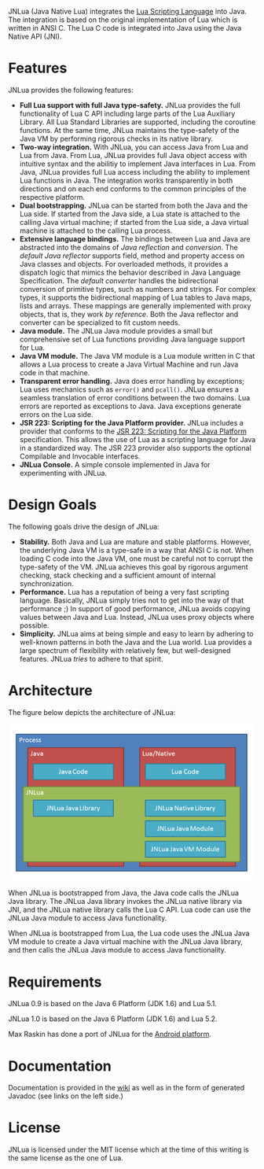 JNLua (Java Native Lua) integrates the [Lua Scripting Language](http://www.lua.org/) into Java. The integration is based on the original implementation of Lua which is written in ANSI C. The Lua C code is integrated into Java using the Java Native API (JNI).



# Features #

JNLua provides the following features:
  * **Full Lua support with full Java type-safety.** JNLua provides the full functionality of Lua C API including large parts of the Lua Auxiliary Library. All Lua Standard Libraries are supported, including the coroutine functions. At the same time, JNLua maintains the type-safety of the Java VM by performing rigorous checks in its native library.
  * **Two-way integration.** With JNLua, you can access Java from Lua and Lua from Java. From Lua, JNLua provides full Java object access with intuitive syntax and the abilitiy to implement Java interfaces in Lua. From Java, JNLua provides full Lua access including the ability to implement Lua functions in Java. The integration works transparently in both directions and on each end conforms to the common principles of the respective platform.
  * **Dual bootstrapping.** JNLua can be started from both the Java and the Lua side. If started from the Java side, a Lua state is attached to the calling Java virtual machine; if started from the Lua side, a Java virtual machine is attached to the calling Lua process.
  * **Extensive language bindings.** The bindings between Lua and Java are abstracted into the domains of _Java reflection_ and _conversion_. The _default Java reflector_ supports field, method and property access on Java classes and objects. For overloaded methods, it provides a dispatch logic that mimics the behavior described in Java Language Specification. The _default converter_ handles the bidirectional conversion of primitive types, such as numbers and strings. For complex types, it supports the bidirectional mapping of Lua tables to Java maps, lists and arrays. These mappings are generally implemented with proxy objects, that is, they work _by reference_. Both the Java reflector and converter can be specialized to fit custom needs.
  * **Java module.** The JNLua Java module provides a small but comprehensive set of Lua functions providing Java language support for Lua.
  * **Java VM module.** The Java VM module is a Lua module written in C that allows a Lua process to create a Java Virtual Machine and run Java code in that machine.
  * **Transparent error handling.** Java does error handling by exceptions; Lua uses mechanics such as `error()` and `pcall()`. JNLua ensures a seamless translation of error conditions between the two domains. Lua errors are reported as exceptions to Java. Java exceptions generate errors on the Lua side.
  * **JSR 223: Scripting for the Java Platform provider.** JNLua includes a provider that conforms to the [JSR 223: Scripting for the Java Platform](http://www.jcp.org/en/jsr/detail?id=223) specification. This allows the use of Lua as a scripting language for Java in a standardized way. The JSR 223 provider also supports the optional Compilable and Invocable interfaces.
  * **JNLua Console.** A simple console implemented in Java for experimenting with JNLua.

# Design Goals #

The following goals drive the design of JNLua:
  * **Stability.** Both Java and Lua are mature and stable platforms. However, the underlying Java VM is a type-safe in a way that ANSI C is not. When loading C code into the Java VM, one must be careful not to corrupt the type-safety of the VM. JNLua achieves this goal by rigorous argument checking, stack checking and a sufficient amount of internal synchronization.
  * **Performance.** Lua has a reputation of being a very fast scripting language. Basically, JNLua simply tries not to get into the way of that performance ;) In support of good performance, JNLua avoids copying values between Java and Lua. Instead, JNLua uses proxy objects where possible.
  * **Simplicity.** JNLua aims at being simple and easy to learn by adhering to well-known patterns in both the Java and the Lua world. Lua provides a large spectrum of flexibility with relatively few, but well-designed features. JNLua _tries_ to adhere to that spirit.

# Architecture #

The figure below depicts the architecture of JNLua:

![](https://github.com/airminer/jnlua-wiki/blob/master/Architecture.png)

When JNLua is bootstrapped from Java, the Java code calls the JNLua Java library. The JNLua Java library invokes the JNLua native library via JNI, and the JNLua native library calls the Lua C API. Lua code can use the JNLua Java module to access Java functionality.

When JNLua is bootstrapped from Lua, the Lua code uses the JNLua Java VM module to create a Java virtual machine with the JNLua Java library, and then calls the JNLua Java module to access Java functionality.

# Requirements #

JNLua 0.9 is based on the Java 6 Platform (JDK 1.6) and Lua 5.1.

JNLua 1.0 is based on the Java 6 Platform (JDK 1.6) and Lua 5.2.

Max Raskin has done a port of JNLua for the [Android platform](https://github.com/airminer/jnlua-android).

# Documentation #

Documentation is provided in the [wiki](https://github.com/airminer/jnlua/wiki) as well as in the form of generated Javadoc (see links on the left side.)

# License #

JNLua is licensed under the MIT license which at the time of this writing is the same license as the one of Lua.